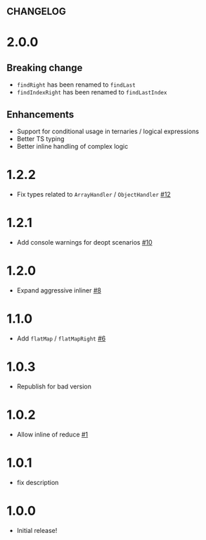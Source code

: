 ## CHANGELOG

# 2.0.0

## Breaking change

- `findRight` has been renamed to `findLast`
- `findIndexRight` has been renamed to `findLastIndex`

## Enhancements

- Support for conditional usage in ternaries / logical expressions
- Better TS typing
- Better inline handling of complex logic

# 1.2.2

- Fix types related to `ArrayHandler` / `ObjectHandler` [#12](https://github.com/planttheidea/inline-loops.macro/pull/12)

# 1.2.1

- Add console warnings for deopt scenarios [#10](https://github.com/planttheidea/inline-loops.macro/pull/10)

# 1.2.0

- Expand aggressive inliner [#8](https://github.com/planttheidea/inline-loops.macro/pull/8)

# 1.1.0

- Add `flatMap` / `flatMapRight` [#6](https://github.com/planttheidea/inline-loops.macro/pull/6)

# 1.0.3

- Republish for bad version

# 1.0.2

- Allow inline of reduce [#1](https://github.com/planttheidea/inline-loops.macro/pull/1)

# 1.0.1

- fix description

# 1.0.0

- Initial release!
